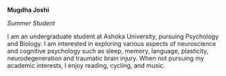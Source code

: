 **Mugdha Joshi**

*Summer Student*

I am an undergraduate student at Ashoka University, pursuing Psychology and Biology. I am interested in exploring various aspects of neuroscience and cognitive psychology such as sleep, memory, language, plasticity, neurodegeneration and traumatic brain injury. When not pursuing my academic interests, I enjoy reading, cycling, and music.
